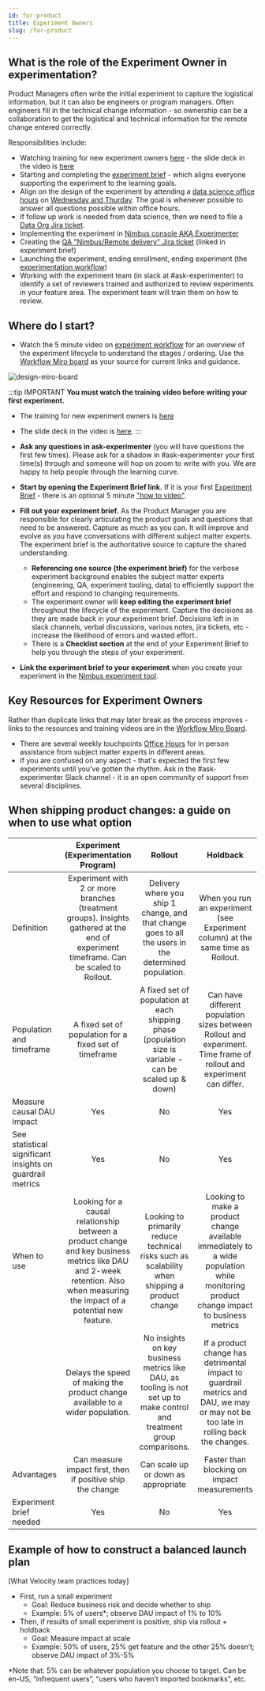 ```yaml
---
id: for-product
title: Experiment Owners
slug: /for-product
---
```


## What is the role of the Experiment Owner in experimentation?

Product Managers often write the initial experiment to capture the logistical information, but it can also be engineers or program managers.  Often engineers fill in the technical change information - so ownership can be a collaboration to get the logistical and technical information for the remote change entered correctly.

Responsibilities include:

- Watching training for new experiment owners [here](https://mozilla.hosted.panopto.com/Panopto/Pages/Viewer.aspx?id=7efb5737-cce9-4c9a-b8a3-b26e010e5855) - the slide deck in the video is [here](https://docs.google.com/presentation/d/1ASlVAds63qOzCDnyLWlbKAcgvTkVfojDeGFqIYty4iI/edit#slide=id.p)
- Starting and completing the [experiment brief](https://docs.google.com/document/d/1_bWn_1y5x1zf6zl7Loj4O1qKnVdxzIMXOawIpf32CsM/edit?usp=share_link) - which aligns everyone supporting the experiment to the learning goals.
- Align on the design of the experiment by attending a [data science office hours](https://www.google.com/url?q=https://docs.google.com/document/d/1dH-aG8IsYtq6881_Q_cyEtmxli0bK7nuVcUD-5D7q-s/edit%23&sa=D&source=calendar&ust=1646684514330583&usg=AOvVaw0O5Sbz3fHVx2rFDcl3DpNg) on [Wednesday and Thurday](https://mozilla-hub.atlassian.net/wiki/spaces/DATA/pages/6849684/Office+Hours).  The goal is whenever possible to answer all questions possible within office hours.
- If follow up work is needed from data science, then we need to file a [Data Org Jira ticket](https://mozilla-hub.atlassian.net/jira/software/c/projects/DO/boards/269).
- Implementing the experiment in [Nimbus console AKA Experimenter](https://experimenter.services.mozilla.com)
- Creating the [QA "Nimbus/Remote delivery" Jira ticket](https://mozilla-hub.atlassian.net/secure/CreateIssueDetails!init.jspa?pid=10212&issuetype=11290) (linked in experiment brief)
- Launching the experiment, ending enrollment, ending experiment (the [experimentation workflow](/workflow/overview))
- Working with the experiment team (in slack at #ask-experimenter) to identify a set of reviewers trained and authorized to review experiments in your feature area. The experiment team will train them on how to review.

## Where do I start?

- Watch the 5 minute video on [experiment workflow](https://experimenter.info/workflow/overview) for an overview of the experiment lifecycle to understand the stages / ordering. Use the [Workflow Miro board](https://experimenter.info/workflow/overview) as your source for current links and guidance.

<img title="design-miro-board" src="/img/getting-started/design-miro-board.png"/>

:::tip IMPORTANT
**You must watch the training video before writing your first experiment.** 
- The training for new experiment owners is [here](https://mozilla.hosted.panopto.com/Panopto/Pages/Viewer.aspx?id=3bcc9a08-50a4-45bb-88fe-af2001116cb3) 
- The slide deck in the video is [here](https://docs.google.com/presentation/d/1ASlVAds63qOzCDnyLWlbKAcgvTkVfojDeGFqIYty4iI/edit?usp=share_link).
:::

- **Ask any questions in ask-experimenter** (you will have questions the first few times). Please ask for a shadow in #ask-experimenter your first time(s) through and someone will hop on zoom to write with you. We are happy to help people through the learning curve.
- **Start by opening the Experiment Brief link.** If it is your first [Experiment Brief](https://docs.google.com/document/d/1_bWn_1y5x1zf6zl7Loj4O1qKnVdxzIMXOawIpf32CsM/edit?usp=share_link) - there is an optional 5 minute ["how to video"](https://mozilla.hosted.panopto.com/Panopto/Pages/Viewer.aspx?id=178918e0-cc77-4acd-a0a6-ae5c00e3cb68).
- **Fill out your experiment brief.** As the Product Manager you are responsible for clearly articulating the product goals and questions that need to be answered. Capture as much as you can. It will improve and evolve as you have conversations with different subject matter experts. The experiment brief is the authoritative source to capture the shared understanding.
   - **Referencing one source (the experiment brief)** for the verbose experiment background enables the subject matter experts (engineering, QA, experiment tooling, data) to efficiently support the effort and respond to changing requirements. 
   - The experiment owner will **keep editing the experiment brief** throughout the lifecycle of the experiment. Capture the decisions as they are made back in your experiment brief. Decisions left in in slack channels, verbal discussions, various notes, jira tickets, etc - increase the likelihood of errors and wasted effort..
   - There is a **Checklist section** at the end of your Experiment Brief to help you through the steps of your experiment.
- **Link the experiment brief to your experiment** when you create your experiment in the [Nimbus experiment tool](https://experimenter.services.mozilla.com/).

## Key Resources for Experiment Owners

Rather than duplicate links that may later break as the process improves - links to the resources and training videos are in the [Workflow Miro Board](https://experimenter.info/workflow/overview).

- There are several weekly touchpoints [Office Hours](https://mozilla-hub.atlassian.net/wiki/spaces/DATA/pages/6849684/Office+Hours) for in person assistance from subject matter experts in different areas.
- If you are confused on any aspect - that's expected the first few experiments until you've gotten the rhythm. Ask in the #ask-experimenter Slack channel - it is an open community of support from several disciplines.

## When shipping product changes: a guide on when to use what option

|                                                           |                                                                     Experiment (Experimentation Program)                                                                      |                                                         Rollout                                                         |                                                                Holdback                                                                |
| --------------------------------------------------------- | :---------------------------------------------------------------------------------------------------------------------------------------------------------------------------: | :---------------------------------------------------------------------------------------------------------------------: | :------------------------------------------------------------------------------------------------------------------------------------: |
| Definition                                                |                    Experiment with 2 or more branches (treatment groups). Insights gathered at the end of experiment timeframe. Can be scaled to Rollout.                     |          Delivery where you ship 1 change, and that change goes to all the users in the determined population.          |                            When you run an experiment (see Experiment column) at the same time as Rollout.                             |
| Population and timeframe                                  |                                                            A fixed set of population for a fixed set of timeframe                                                             |        A fixed set of population at each shipping phase (population size is variable - can be scaled up & down)         |          Can have different population sizes between Rollout and experiment. Time frame of rollout and experiment can differ.          |
| Measure causal DAU impact                                 |                                                                                      Yes                                                                                      |                                                           No                                                            |                                                                  Yes                                                                   |
| See statistical significant insights on guardrail metrics |                                                                                      Yes                                                                                      |                                                           No                                                            |                                                                  Yes                                                                   |
| When to use                                               | Looking for a causal relationship between a product change and key business metrics like DAU and 2-week retention. Also when measuring the impact of a potential new feature. |             Looking to primarily reduce technical risks such as scalability when shipping a product change              | Looking to make a product change available immediately to a wide population while monitoring product change impact to business metrics |
|                                                           |                                                Delays the speed of making the product change available to a wider population.                                                 | No insights on key business metrics like DAU, as tooling is not set up to make control and treatment group comparisons. |  If a product change has detrimental impact to guardrail metrics and DAU, we may or may not be too late in rolling back the changes.   |
| Advantages                                                |                                                          Can measure impact first, then if positive ship the change                                                           |                                           Can scale up or down as appropriate                                           |                                              Faster than blocking on impact measurements                                               |
| Experiment brief needed                                   |                                                                                      Yes                                                                                      |                                                           No                                                            |                                                                  Yes                                                                   |

## Example of how to construct a balanced launch plan

[What Velocity team practices today]

- First, run a small experiment
  - Goal: Reduce business risk and decide whether to ship
  - Example: 5% of users\*; observe DAU impact of 1% to 10%
- Then, if results of small experiment is positive, ship via rollout + holdback
  - Goal: Measure impact at scale
  - Example: 50% of users, 25% get feature and the other 25% doesn’t; observe DAU impact of 3%-5%

\*Note that: 5% can be whatever population you choose to target. Can be en-US, “infrequent users”, “users who haven’t imported bookmarks”, etc.
